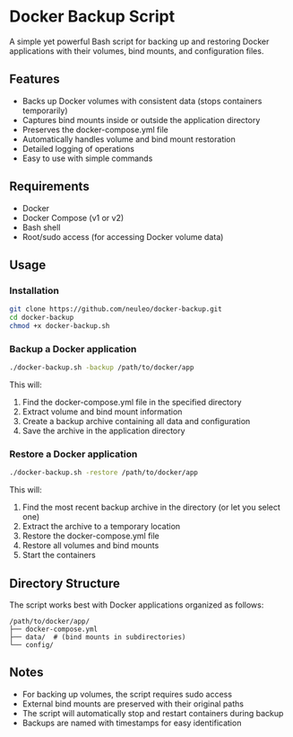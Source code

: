 # Docker Backup Script

A simple yet powerful Bash script for backing up and restoring Docker applications with their volumes, bind mounts, and configuration files.

## Features

- Backs up Docker volumes with consistent data (stops containers temporarily)
- Captures bind mounts inside or outside the application directory
- Preserves the docker-compose.yml file
- Automatically handles volume and bind mount restoration
- Detailed logging of operations
- Easy to use with simple commands

## Requirements

- Docker
- Docker Compose (v1 or v2)
- Bash shell
- Root/sudo access (for accessing Docker volume data)

## Usage

### Installation

```bash
git clone https://github.com/neuleo/docker-backup.git
cd docker-backup
chmod +x docker-backup.sh
```

### Backup a Docker application

```bash
./docker-backup.sh -backup /path/to/docker/app
```

This will:
1. Find the docker-compose.yml file in the specified directory
2. Extract volume and bind mount information
3. Create a backup archive containing all data and configuration
4. Save the archive in the application directory

### Restore a Docker application

```bash
./docker-backup.sh -restore /path/to/docker/app
```

This will:
1. Find the most recent backup archive in the directory (or let you select one)
2. Extract the archive to a temporary location
3. Restore the docker-compose.yml file
4. Restore all volumes and bind mounts
5. Start the containers

## Directory Structure

The script works best with Docker applications organized as follows:
```
/path/to/docker/app/
├── docker-compose.yml
├── data/  # (bind mounts in subdirectories)
└── config/
```

## Notes

- For backing up volumes, the script requires sudo access
- External bind mounts are preserved with their original paths
- The script will automatically stop and restart containers during backup
- Backups are named with timestamps for easy identification
